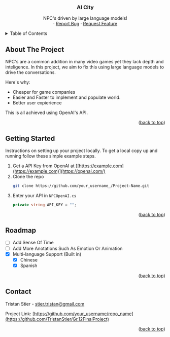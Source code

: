 <!-- Improved compatibility of back to top link: See: https://github.com/othneildrew/Best-README-Template/pull/73 -->
<a name="readme-top"></a>
<!--
*** Thanks for checking out the Best-README-Template. If you have a suggestion
*** that would make this better, please fork the repo and create a pull request
*** or simply open an issue with the tag "enhancement".
*** Don't forget to give the project a star!
*** Thanks again! Now go create something AMAZING! :D
-->



<!-- PROJECT SHIELDS -->
<!--
*** I'm using markdown "reference style" links for readability.
*** Reference links are enclosed in brackets [ ] instead of parentheses ( ).
*** See the bottom of this document for the declaration of the reference variables
*** for contributors-url, forks-url, etc. This is an optional, concise syntax you may use.
*** https://www.markdownguide.org/basic-syntax/#reference-style-links
-->

<!-- PROJECT LOGO -->
<br />
<div align="center">
  <h3 align="center">AI City</h3>

  <p align="center">
    NPC's driven by large language models!
    <br />
    ·
    <a href="https://github.com/othneildrew/Best-README-Template/issues">Report Bug</a>
    ·
    <a href="https://github.com/othneildrew/Best-README-Template/issues">Request Feature</a>
  </p>
</div>



<!-- TABLE OF CONTENTS -->
<details>
  <summary>Table of Contents</summary>
  <ol>
    <a href="#about-the-project">About The Project</a>
    <li><a href="#roadmap">Roadmap</a></li>
    <li><a href="#contact">Contact</a></li>
  </ol>
</details>



<!-- ABOUT THE PROJECT -->
## About The Project
NPC's are a common addition in many video games yet they lack depth and inteligence. In this project, we aim to fix this using large language models to drive the conversations.

Here's why:
* Cheaper for game companies
* Easier and Faster to implement and populate world.
* Better user expierience

This is all achieved using OpenAI's API.

<p align="right">(<a href="#readme-top">back to top</a>)</p>

<!-- GETTING STARTED -->
## Getting Started

Instructions on setting up your project locally.
To get a local copy up and running follow these simple example steps.

1. Get a API Key from OpenAI at [[https://example.com](https://example.com)](https://openai.com/)
2. Clone the repo
   ```sh
   git clone https://github.com/your_username_/Project-Name.git
   ```
4. Enter your API in `NPCOpenAI.cs`
   ```cs
   private string API_KEY = "";
   ```

<p align="right">(<a href="#readme-top">back to top</a>)</p>



<!-- ROADMAP -->
## Roadmap

- [ ] Add Sense Of Time
- [ ] Add More Anotations Such As Emotion Or Animation
- [X] Multi-language Support (Built in)
    - [X] Chinese
    - [X] Spanish

<p align="right">(<a href="#readme-top">back to top</a>)</p>



<!-- CONTACT -->
## Contact

Tristan Stier - stier.tristan@gmail.com

Project Link: [https://github.com/your_username/repo_name](https://github.com/TristanStier/Gr.12FinalProject)

<p align="right">(<a href="#readme-top">back to top</a>)</p>
